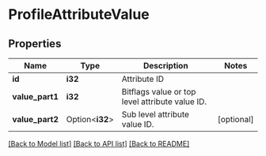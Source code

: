 # ProfileAttributeValue

## Properties

Name | Type | Description | Notes
------------ | ------------- | ------------- | -------------
**id** | **i32** | Attribute ID | 
**value_part1** | **i32** | Bitflags value or top level attribute value ID. | 
**value_part2** | Option<**i32**> | Sub level attribute value ID. | [optional]

[[Back to Model list]](../README.md#documentation-for-models) [[Back to API list]](../README.md#documentation-for-api-endpoints) [[Back to README]](../README.md)


